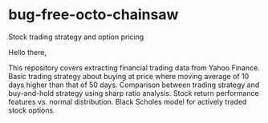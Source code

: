 # bug-free-octo-chainsaw
Stock trading strategy and option pricing

Hello there, 

This repository covers extracting financial trading data from Yahoo Finance.
Basic trading strategy about buying at price where moving average of 10 days higher than that of 50 days.
Comparison between trading strategy and buy-and-hold strategy using sharp ratio analysis.
Stock return performance features vs. normal distribution.
Black Scholes model for actively traded stock options. 
